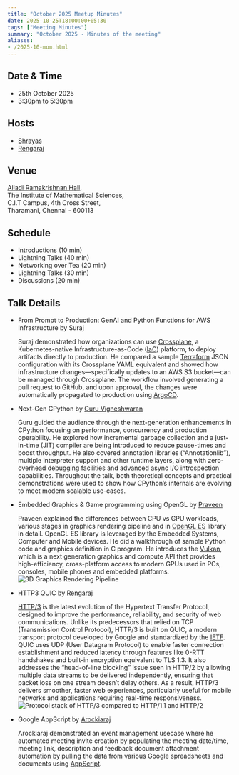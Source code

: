 ```yaml
---
title: "October 2025 Meetup Minutes"
date: 2025-10-25T18:00:00+05:30
tags: ["Meeting Minutes"]
summary: "October 2025 - Minutes of the meeting"
aliases:
- /2025-10-mom.html
---
```


## Date & Time

  * 25th October 2025
  * 3:30pm to 5:30pm

## Hosts
  * [Shrayas](https://www.meetup.com/members/31218952)
  * [Rengaraj](https://www.meetup.com/members/153069272)

## Venue

[Alladi Ramakrishnan Hall](https://maps.app.goo.gl/k749yHXPNZjCW8Rm7),  
The Institute of Mathematical Sciences,  
C.I.T Campus, 4th Cross Street,  
Tharamani, Chennai - 600113  

## Schedule

  * Introductions (10 min)
  * Lightning Talks (40 min)
  * Networking over Tea (20 min)
  * Lightning Talks (30 min)
  * Discussions (20 min)

  ## Talk Details

  * From Prompt to Production: GenAI and Python Functions for AWS Infrastructure by Suraj
  
    Suraj demonstrated how organizations can use [Crossplane](https://www.crossplane.io/), a Kubernetes-native Infrastructure-as-Code ([IaC](https://aws.amazon.com/what-is/iac/)) platform, to deploy artifacts directly to production. He compared a sample [Terraform](https://developer.hashicorp.com/terraform) JSON configuration with its Crossplane YAML equivalent and showed how infrastructure changes—specifically updates to an AWS S3 bucket—can be managed through Crossplane. The workflow involved generating a pull request to GitHub, and upon approval, the changes were automatically propagated to production using [ArgoCD](https://argo-cd.readthedocs.io/en/stable/).

  * Next-Gen CPython by [Guru Vigneshwaran](https://www.meetup.com/members/113386052)
    
    Guru guided the audience through the next-generation enhancements in CPython focusing on performance, concurrency and production operability. He explored how incremental garbage collection and a just-in-time (JIT) compiler are being introduced to reduce pause-times and boost throughput. He also covered annotation libraries (“Annotationlib”), multiple interpreter support and other runtime layers, along with zero-overhead debugging facilities and advanced async I/O introspection capabilities. Throughout the talk, both theoretical concepts and practical demonstrations were used to show how CPython’s internals are evolving to meet modern scalable use-cases.
  * Embedded Graphics & Game programming using OpenGL by [Praveen](https://www.meetup.com/members/63329772)

    Praveen explained the differences between CPU vs GPU workloads, various stages in graphics rendering pipeline and in [OpenGL ES](https://developer.android.com/develop/ui/views/graphics/opengl/about-opengl) library in detail. OpenGL ES library is leveraged by the Embedded Systems, Computer and Mobile devices. He did a walkthrough of sample Python code and graphics definition in C program. He introduces the [Vulkan](https://www.vulkan.org/), which is a next generation graphics and compute API that provides high-efficiency, cross-platform access to modern GPUs used in PCs, consoles, mobile phones and embedded platforms.
    <img src="https://www3.ntu.edu.sg/home/ehchua/programming/opengl/images/Graphics3D_Pipe.png" alt="3D Graphics Rendering Pipeline">

  * HTTP3 QUIC by [Rengaraj](https://www.meetup.com/members/153069272)
    
    [HTTP/3](https://en.wikipedia.org/wiki/HTTP/3) is the latest evolution of the Hypertext Transfer Protocol, designed to improve the performance, reliability, and security of web communications. Unlike its predecessors that relied on TCP (Transmission Control Protocol), HTTP/3 is built on QUIC, a modern transport protocol developed by Google and standardized by the [IETF](https://www.rfc-editor.org/rfc/rfc9114). QUIC uses UDP (User Datagram Protocol) to enable faster connection establishment and reduced latency through features like 0-RTT handshakes and built-in encryption equivalent to TLS 1.3. It also addresses the “head-of-line blocking” issue seen in HTTP/2 by allowing multiple data streams to be delivered independently, ensuring that packet loss on one stream doesn’t delay others. As a result, HTTP/3 delivers smoother, faster web experiences, particularly useful for mobile networks and applications requiring real-time responsiveness.
    <img src="https://upload.wikimedia.org/wikipedia/commons/thumb/0/09/HTTP-1.1_vs._HTTP-2_vs._HTTP-3_Protocol_Stack.svg/336px-HTTP-1.1_vs._HTTP-2_vs._HTTP-3_Protocol_Stack.svg.png" alt="Protocol stack of HTTP/3 compared to HTTP/1.1 and HTTP/2" />
  * Google AppScript by [Arockiaraj](https://www.meetup.com/members/214913183)
    
    Arockiaraj demonstrated an event management usecase where he automated meeting invite creation by populating the meeting date/time, meeting link, description and feedback document attachment automation by pulling the data from various Google spreadsheets and documents using [AppScript](https://developers.google.com/apps-script).


